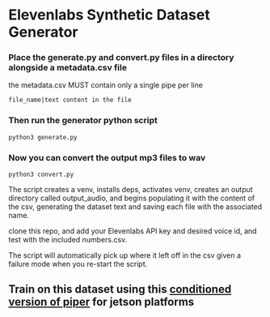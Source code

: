 # Elevenlabs Synthetic Dataset Generator

### Place the generate.py and convert.py files in a directory alongside a metadata.csv file
the metadata.csv MUST contain only a single pipe per line
```csv
file_name|text content in the file
```

### Then run the generator python script
```
python3 generate.py
```

### Now you can convert the output mp3 files to wav
```
python3 convert.py
```


The script creates a venv, installs deps, activates venv, creates an output directory called output_audio, and begins populating it with the content of the csv, generating the dataset text and saving each file with the associated name.

clone this repo, and add your Elevenlabs API key and desired voice id, and test with the included numbers.csv.

The script will automatically pick up where it left off in the csv given a failure mode when you re-start the script.

## Train on this dataset using this [conditioned version of piper](https://github.com/robit-man/piper-train-jetson/tree/master) for jetson platforms
